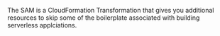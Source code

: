 The SAM is a CloudFormation Transformation that gives you additional resources to skip some of the boilerplate associated with building serverless applciations.
